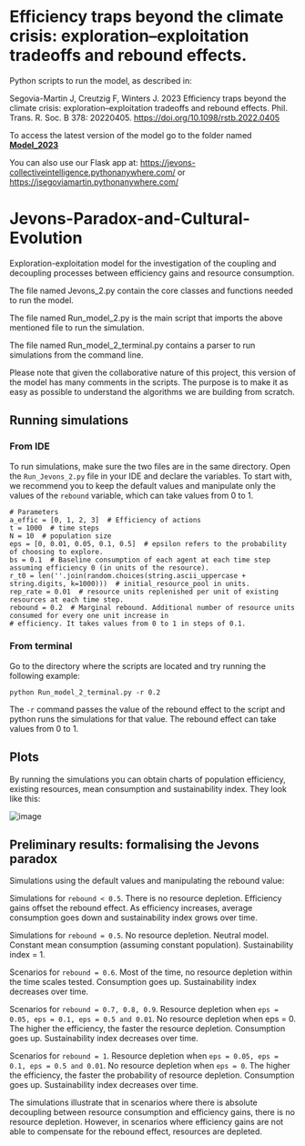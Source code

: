 # Efficiency traps beyond the climate crisis: exploration–exploitation tradeoffs and rebound effects.

Python scripts to run the model, as described in:

Segovia-Martin J, Creutzig F, Winters J. 2023 Efficiency traps beyond the climate crisis: exploration–exploitation tradeoffs and rebound effects. Phil. Trans. R. Soc. B 
378: 20220405.
https://doi.org/10.1098/rstb.2022.0405

To access the latest version of the model go to the folder named [**Model_2023**](https://github.com/School-of-Collective-Intelligence/Jevons-Paradox-and-Cultural-Evolution/tree/main/Model_2023)

You can also use our Flask app at: https://jevons-collectiveintelligence.pythonanywhere.com/ or https://jsegoviamartin.pythonanywhere.com/

# Jevons-Paradox-and-Cultural-Evolution

Exploration-exploitation model for the investigation of the coupling and decoupling processes between efficiency gains and resource consumption.

The file named Jevons_2.py contain the core classes and functions needed to run the model.

The file named Run_model_2.py is the main script that imports the above mentioned file to run the simulation.

The file named Run_model_2_terminal.py contains a parser to run simulations from the command line.

Please note that given the collaborative nature of this project, this version of the model has many comments in the scripts. The purpose is to make it as easy as possible to understand the algorithms we are building from scratch.

## Running simulations

### From IDE

To run simulations, make sure the two files are in the same directory. Open the ```Run_Jevons_2.py``` file in your IDE and declare the variables. To start with, we recommend you to keep the default values and manipulate only the values of the ```rebound``` variable, which can take values from 0 to 1.

```
# Parameters
a_effic = [0, 1, 2, 3]  # Efficiency of actions
t = 1000  # time steps
N = 10  # population size
eps = [0, 0.01, 0.05, 0.1, 0.5]  # epsilon refers to the probability of choosing to explore.
bs = 0.1  # Baseline consumption of each agent at each time step assuming efficiency 0 (in units of the resource).
r_t0 = len(''.join(random.choices(string.ascii_uppercase + string.digits, k=1000)))  # initial_resource_pool in units.
rep_rate = 0.01  # resource units replenished per unit of existing resources at each time step.
rebound = 0.2  # Marginal rebound. Additional number of resource units consumed for every one unit increase in
# efficiency. It takes values from 0 to 1 in steps of 0.1.
```
### From terminal

Go to the directory where the scripts are located and try running the following example:

```
python Run_model_2_terminal.py -r 0.2
```

The ```-r``` command passes the value of the rebound effect to the script and python runs the simulations for that value. The rebound effect can take values from 0 to 1.

## Plots

By running the simulations you can obtain charts of population efficiency, existing resources, mean consumption and sustainability index. They look like this:

![image](https://user-images.githubusercontent.com/22002158/183128009-e776a519-3cba-480e-9d2d-878ab02e429e.png)

## Preliminary results: formalising the Jevons paradox

Simulations using the default values and manipulating the rebound value:

Simulations for ```rebound < 0.5```.
There is no resource depletion. Efficiency gains offset the rebound effect.
As efficiency increases, average consumption goes down and sustainability index grows over time.

Simulations for ```rebound = 0.5```.
No resource depletion. Neutral model. Constant mean consumption (assuming constant population).
Sustainability index = 1.

Scenarios for ```rebound = 0.6```.
Most of the time, no resource depletion within the time scales tested.
Consumption goes up. Sustainability index decreases over time.

Scenarios for ```rebound = 0.7, 0.8, 0.9```.
Resource depletion when ```eps = 0.05, eps = 0.1, eps = 0.5 and 0.01```.
No resource depletion when eps = 0.
The higher the efficiency, the faster the resource depletion.
Consumption goes up. Sustainability index decreases over time.

Scenarios for ```rebound = 1```.
Resource depletion when ```eps = 0.05, eps = 0.1, eps = 0.5 and 0.01```.
No resource depletion when ```eps = 0```.
The higher the efficiency, the faster the probability of resource depletion.
Consumption goes up. Sustainability index decreases over time.

The simulations illustrate that in scenarios where there is absolute decoupling between resource consumption and efficiency gains, there is no resource depletion. However, in scenarios where efficiency gains are not able to compensate for the rebound effect, resources are depleted.



